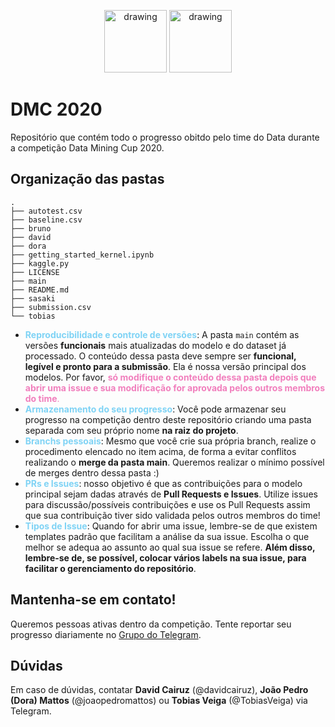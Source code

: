 <p align="center">
<img src="https://i.imgur.com/IRMQ45H.png" alt="drawing" height="100"/>
<img src="https://i.imgur.com/SKJYt3r.png" alt="drawing" height="100"/>
</p>

# DMC 2020

Repositório que contém todo o progresso obitdo pelo time do Data durante a competição Data Mining Cup 2020.

## Organização das pastas

```
.
├── autotest.csv
├── baseline.csv
├── bruno
├── david
├── dora
├── getting_started_kernel.ipynb
├── kaggle.py
├── LICENSE
├── main
├── README.md
├── sasaki
├── submission.csv
└── tobias
```

-   <span style="color:#7FD3F5">**Reproducibilidade e controle de versões**</span>: A pasta `main` contém as versões **funcionais** mais atualizadas do modelo e do dataset já processado. O conteúdo dessa pasta deve sempre ser **funcional, legível e pronto para a submissão**. Ela é nossa versão principal dos modelos. Por favor, <span style="color:#F17FBD">**só modifique o conteúdo dessa pasta depois que abrir uma issue e sua modificação for aprovada pelos outros membros do time**.</span>
-   <span style="color:#7FD3F5">**Armazenamento do seu progresso**</span>: Você pode armazenar seu progresso na competição dentro deste repositório criando uma pasta separada com seu próprio nome **na raiz do projeto**.
-   <span style="color:#7FD3F5">**Branchs pessoais**</span>: Mesmo que você crie sua própria branch, realize o procedimento elencado no item acima, de forma a evitar conflitos realizando o **merge da pasta main**. Queremos realizar o mínimo possível de merges dentro dessa pasta :)
-   <span style="color:#7FD3F5">**PRs e Issues**</span>: nosso objetivo é que as contribuições para o modelo principal sejam dadas através de **Pull Requests e Issues**. Utilize issues para discussão/possíveis contribuições e use os Pull Requests assim que sua contribuição tiver sido validada pelos outros membros do time!
-   <span style="color:#7FD3F5">**Tipos de Issue**</span>: Quando for abrir uma issue, lembre-se de que existem templates padrão que facilitam a análise da sua issue. Escolha o que melhor se adequa ao assunto ao qual sua issue se refere. **Além disso, lembre-se de, se possível, colocar vários labels na sua issue, para facilitar o gerenciamento do repositório**.

## Mantenha-se em contato!

Queremos pessoas ativas dentro da competição. Tente reportar seu progresso diariamente no [Grupo do Telegram](https://t.me/joinchat/E-VkgU2IU19WZjIbQpT8Yw).

## Dúvidas

Em caso de dúvidas, contatar **David Cairuz** (@davidcairuz), **João Pedro (Dora) Mattos** (@joaopedromattos) ou **Tobias Veiga** (@TobiasVeiga) via Telegram.
